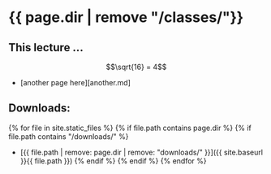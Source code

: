 # {{ page.dir | remove "/classes/"}}

## This lecture ...

$$\sqrt{16} = 4$$

- [another page here][another.md]

## Downloads:
{% for file in site.static_files %}
{% if file.path contains page.dir %}
{% if file.path contains "/downloads/" %}
   - [{{ file.path | remove: page.dir | remove: "downloads/" }}]({{ site.baseurl }}{{ file.path }})
{% endif %}
{% endif %}
{% endfor %}